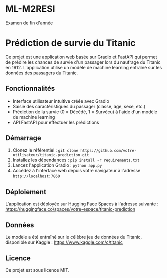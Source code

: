 # ML-M2RESI
Examen de fin d'année
# Prédiction de survie du Titanic

Ce projet est une application web basée sur Gradio et FastAPI qui permet de prédire les chances de survie d'un passager lors du naufrage du Titanic en 1912. L'application utilise un modèle de machine learning entraîné sur les données des passagers du Titanic.

## Fonctionnalités

- Interface utilisateur intuitive créée avec Gradio
- Saisie des caractéristiques du passager (classe, âge, sexe, etc.)
- Prédiction de la survie (0 = Décédé, 1 = Survécu) à l'aide d'un modèle de machine learning
- API FastAPI pour effectuer les prédictions

## Démarrage

1. Clonez le référentiel : `git clone https://github.com/votre-utilisateur/titanic-prediction.git`
2. Installez les dépendances : `pip install -r requirements.txt`
3. Lancez l'application Gradio : `python app.py`
4. Accédez à l'interface web depuis votre navigateur à l'adresse `http://localhost:7860`

## Déploiement

L'application est déployée sur Hugging Face Spaces à l'adresse suivante : https://huggingface.co/spaces/votre-espace/titanic-prediction

## Données

Le modèle a été entraîné sur le célèbre jeu de données du Titanic, disponible sur Kaggle : https://www.kaggle.com/c/titanic

## Licence

Ce projet est sous licence MIT.
